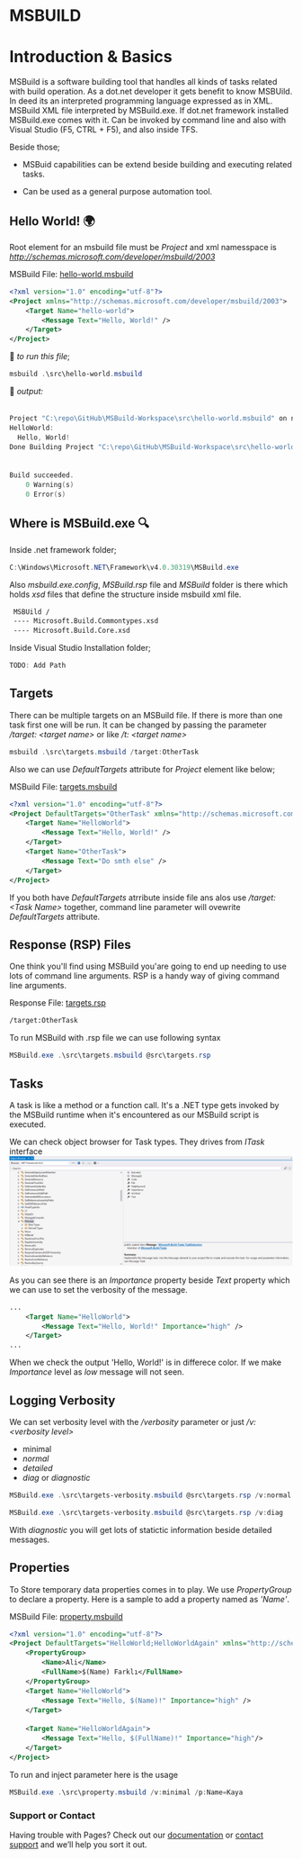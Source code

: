 # MSBUILD 



# Introduction & Basics

MSBuild is a software building tool that handles all kinds of tasks related with build operation. As a dot.net developer it gets benefit to know MSBUild. In deed its an interpreted programming language expressed as in XML. MSBuild XML file interpreted by MSBuild.exe. If dot.net framework installed MSBuild.exe comes with it. Can be invoked by command line and also with Visual Studio (F5, CTRL + F5), and also inside TFS.

Beside those;

* MSBuid capabilities can be extend beside building and executing related tasks.

* Can be used as a general purpose automation tool.

## Hello World! :earth_africa:

Root element for an msbuild file must be *Project* and xml namesspace is *http://schemas.microsoft.com/developer/msbuild/2003*   

MSBuild File: [hello-world.msbuild](https://github.com/karanba/MSBuild-Workspace/blob/01-Basics/src/hello-world.msbuild)
```xml
<?xml version="1.0" encoding="utf-8"?>
<Project xmlns="http://schemas.microsoft.com/developer/msbuild/2003">
    <Target Name="hello-world">
        <Message Text="Hello, World!" />
    </Target>
</Project>
```

:runner: _to run this file_; 

```powershell
msbuild .\src\hello-world.msbuild
```
:scroll: _output:_

```powershell

Project "C:\repo\GitHub\MSBuild-Workspace\src\hello-world.msbuild" on node 1 (default targets).
HelloWorld:
  Hello, World!
Done Building Project "C:\repo\GitHub\MSBuild-Workspace\src\hello-world.msbuild" (default targets).


Build succeeded.
    0 Warning(s)
    0 Error(s)
```

## Where is MSBuild.exe :mag: 

Inside .net framework folder;
```powershell
C:\Windows\Microsoft.NET\Framework\v4.0.30319\MSBuild.exe
```
Also _msbuild.exe.config_,  _MSBuild.rsp_ file and _MSBuild_ folder is there which holds _xsd_ files that define the structure inside msbuild xml file.

``` bash
 MSBUild /
 ---- Microsoft.Build.Commontypes.xsd
 ---- Microsoft.Build.Core.xsd
```

Inside Visual Studio Installation folder;
```powershell
TODO: Add Path
```

## Targets

There can be multiple targets on an MSBuild file. If there is more than one task first one will be run. It can be changed by passing the parameter _/target: \<target name\>_ or like _/t: \<target name\>_

```powershell
msbuild .\src\targets.msbuild /target:OtherTask
```

Also we can use _DefaultTargets_ attribute for _Project_ element like below;

MSBuild File: [targets.msbuild](https://github.com/karanba/MSBuild-Workspace/blob/01-Basics/src/targets.msbuild)
```xml
<?xml version="1.0" encoding="utf-8"?>
<Project DefaultTargets="OtherTask" xmlns="http://schemas.microsoft.com/developer/msbuild/2003">
    <Target Name="HelloWorld">
        <Message Text="Hello, World!" />
    </Target>
    <Target Name="OtherTask">
        <Message Text="Do smth else" />
    </Target>
</Project>
```
If you both have  _DefaultTargets_ atrribute inside file ans alos use _/target:\<Task Name\>_ together, command line parameter will ovewrite _DefaultTargets_ attribute.


## Response (RSP) Files

One think you'll find using MSBuild you'are going to end up needing to use lots of command line arguments. RSP is a handy way of giving command line arguments.

Response File: [targets.rsp](https://github.com/karanba/MSBuild-Workspace/blob/01-Basics/src/targets.rsp)
```bash
/target:OtherTask
```

To run MSBuild with .rsp file we can use following syntax

```powershell
MSBuild.exe .\src\targets.msbuild @src\targets.rsp
```

## Tasks

A task is like a method or a function call. It's a .NET type gets invoked by the MSBuild runtime when it's encountered as our MSBuild script is executed.

We can check object browser for Task types. They drives from _ITask_ interface
![Microsoft.Build.Tasks - Object Browser](./src/image/ObjectBrowser-Tasks.png)

As you can see there is an _Importance_ property beside _Text_ property which we can use to set the verbosity of the message.

```xml
...
    <Target Name="HelloWorld">
        <Message Text="Hello, World!" Importance="high" />
    </Target>
...
```

When we check the output 'Hello, World!' is in differece color. If we make _Importance_ level as _low_ message will not seen.


## Logging Verbosity

We can set verbosity level with the _/verbosity_ parameter or just _/v:\<verbosity level\>_

* minimal
* _normal_
* _detailed_
* _diag_ or _diagnostic_

```powershell
MSBuild.exe .\src\targets-verbosity.msbuild @src\targets.rsp /v:normal

```

```powershell
MSBuild.exe .\src\targets-verbosity.msbuild @src\targets.rsp /v:diag

```


With _diagnostic_ you will get lots of statictic information beside detailed messages.

## Properties

To Store temporary data properties comes in to play. We use _PropertyGroup_ to declare a property. Here is a sample to add a property named as _'Name'_.

MSBuild File: [property.msbuild](https://github.com/karanba/MSBuild-Workspace/blob/01-Basics/src/property.msbuild)
```xml
<?xml version="1.0" encoding="utf-8"?>
<Project DefaultTargets="HelloWorld;HelloWorldAgain" xmlns="http://schemas.microsoft.com/developer/msbuild/2003">
    <PropertyGroup>
        <Name>Ali</Name>
        <FullName>$(Name) Farklı</FullName>
    </PropertyGroup>
    <Target Name="HelloWorld">
        <Message Text="Hello, $(Name)!" Importance="high" />
    </Target>

    <Target Name="HelloWorldAgain">
        <Message Text="Hello, $(FullName)!" Importance="high"/>
    </Target>
</Project>
```

To run and inject parameter here is the usage
```powershell
MSBuild.exe .\src\property.msbuild /v:minimal /p:Name=Kaya

```

### Support or Contact

Having trouble with Pages? Check out our [documentation](https://help.github.com/categories/github-pages-basics/) or [contact support](https://github.com/contact) and we’ll help you sort it out.
